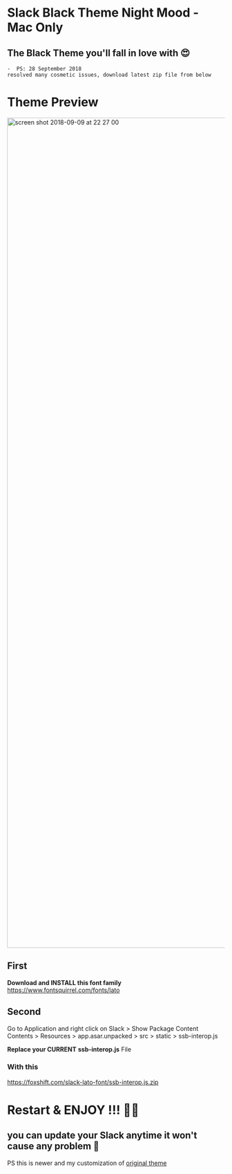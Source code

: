 # Slack Black Theme Night Mood - Mac Only
## The Black Theme you'll fall in love with 😍 
```
-  PS: 28 September 2018
resolved many cosmetic issues, download latest zip file from below
```
# Theme Preview
<img width="1920" alt="screen shot 2018-09-09 at 22 27 00" src="https://user-images.githubusercontent.com/16766231/45268625-9052ec80-b47f-11e8-98d5-70c9fb188ea1.png">




## First 

**Download and INSTALL this font family**
https://www.fontsquirrel.com/fonts/lato 



## Second 

Go to Application  and right click on Slack  > Show Package Content
Contents > Resources > app.asar.unpacked > src > static >  ssb-interop.js 

**Replace your CURRENT** **ssb-interop.js** File

### With this 

https://foxshift.com/slack-lato-font/ssb-interop.js.zip


# Restart & ENJOY !!! 🙌🏻

## you can update your Slack anytime it won't cause any problem 🦁


PS this is newer and my customization of [original theme](https://github.com/widget-/slack-black-theme) 
